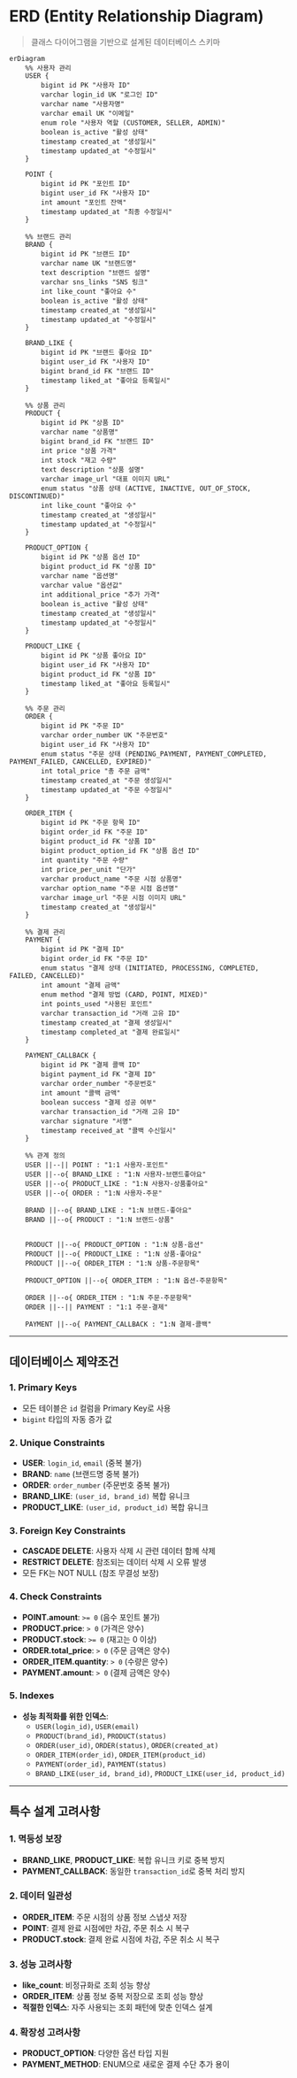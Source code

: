 # ERD (Entity Relationship Diagram)

> 클래스 다이어그램을 기반으로 설계된 데이터베이스 스키마

```mermaid
erDiagram
    %% 사용자 관리
    USER {
        bigint id PK "사용자 ID"
        varchar login_id UK "로그인 ID"
        varchar name "사용자명"
        varchar email UK "이메일"
        enum role "사용자 역할 (CUSTOMER, SELLER, ADMIN)"
        boolean is_active "활성 상태"
        timestamp created_at "생성일시"
        timestamp updated_at "수정일시"
    }
    
    POINT {
        bigint id PK "포인트 ID"
        bigint user_id FK "사용자 ID"
        int amount "포인트 잔액"
        timestamp updated_at "최종 수정일시"
    }
    
    %% 브랜드 관리
    BRAND {
        bigint id PK "브랜드 ID"
        varchar name UK "브랜드명"
        text description "브랜드 설명"
        varchar sns_links "SNS 링크"
        int like_count "좋아요 수"
        boolean is_active "활성 상태"
        timestamp created_at "생성일시"
        timestamp updated_at "수정일시"
    }
    
    BRAND_LIKE {
        bigint id PK "브랜드 좋아요 ID"
        bigint user_id FK "사용자 ID"
        bigint brand_id FK "브랜드 ID"
        timestamp liked_at "좋아요 등록일시"
    }
    
    %% 상품 관리
    PRODUCT {
        bigint id PK "상품 ID"
        varchar name "상품명"
        bigint brand_id FK "브랜드 ID"
        int price "상품 가격"
        int stock "재고 수량"
        text description "상품 설명"
        varchar image_url "대표 이미지 URL"
        enum status "상품 상태 (ACTIVE, INACTIVE, OUT_OF_STOCK, DISCONTINUED)"
        int like_count "좋아요 수"
        timestamp created_at "생성일시"
        timestamp updated_at "수정일시"
    }
    
    PRODUCT_OPTION {
        bigint id PK "상품 옵션 ID"
        bigint product_id FK "상품 ID"
        varchar name "옵션명"
        varchar value "옵션값"
        int additional_price "추가 가격"
        boolean is_active "활성 상태"
        timestamp created_at "생성일시"
        timestamp updated_at "수정일시"
    }
    
    PRODUCT_LIKE {
        bigint id PK "상품 좋아요 ID"
        bigint user_id FK "사용자 ID"
        bigint product_id FK "상품 ID"
        timestamp liked_at "좋아요 등록일시"
    }
    
    %% 주문 관리
    ORDER {
        bigint id PK "주문 ID"
        varchar order_number UK "주문번호"
        bigint user_id FK "사용자 ID"
        enum status "주문 상태 (PENDING_PAYMENT, PAYMENT_COMPLETED, PAYMENT_FAILED, CANCELLED, EXPIRED)"
        int total_price "총 주문 금액"
        timestamp created_at "주문 생성일시"
        timestamp updated_at "주문 수정일시"
    }
    
    ORDER_ITEM {
        bigint id PK "주문 항목 ID"
        bigint order_id FK "주문 ID"
        bigint product_id FK "상품 ID"
        bigint product_option_id FK "상품 옵션 ID"
        int quantity "주문 수량"
        int price_per_unit "단가"
        varchar product_name "주문 시점 상품명"
        varchar option_name "주문 시점 옵션명"
        varchar image_url "주문 시점 이미지 URL"
        timestamp created_at "생성일시"
    }
    
    %% 결제 관리
    PAYMENT {
        bigint id PK "결제 ID"
        bigint order_id FK "주문 ID"
        enum status "결제 상태 (INITIATED, PROCESSING, COMPLETED, FAILED, CANCELLED)"
        int amount "결제 금액"
        enum method "결제 방법 (CARD, POINT, MIXED)"
        int points_used "사용된 포인트"
        varchar transaction_id "거래 고유 ID"
        timestamp created_at "결제 생성일시"
        timestamp completed_at "결제 완료일시"
    }
    
    PAYMENT_CALLBACK {
        bigint id PK "결제 콜백 ID"
        bigint payment_id FK "결제 ID"
        varchar order_number "주문번호"
        int amount "콜백 금액"
        boolean success "결제 성공 여부"
        varchar transaction_id "거래 고유 ID"
        varchar signature "서명"
        timestamp received_at "콜백 수신일시"
    }
    
    %% 관계 정의
    USER ||--|| POINT : "1:1 사용자-포인트"
    USER ||--o{ BRAND_LIKE : "1:N 사용자-브랜드좋아요"
    USER ||--o{ PRODUCT_LIKE : "1:N 사용자-상품좋아요"
    USER ||--o{ ORDER : "1:N 사용자-주문"
    
    BRAND ||--o{ BRAND_LIKE : "1:N 브랜드-좋아요"
    BRAND ||--o{ PRODUCT : "1:N 브랜드-상품"
    
    
    PRODUCT ||--o{ PRODUCT_OPTION : "1:N 상품-옵션"
    PRODUCT ||--o{ PRODUCT_LIKE : "1:N 상품-좋아요"
    PRODUCT ||--o{ ORDER_ITEM : "1:N 상품-주문항목"
    
    PRODUCT_OPTION ||--o{ ORDER_ITEM : "1:N 옵션-주문항목"
    
    ORDER ||--o{ ORDER_ITEM : "1:N 주문-주문항목"
    ORDER ||--|| PAYMENT : "1:1 주문-결제"
    
    PAYMENT ||--o{ PAYMENT_CALLBACK : "1:N 결제-콜백"
```

---

## 데이터베이스 제약조건

### 1. Primary Keys
- 모든 테이블은 `id` 컬럼을 Primary Key로 사용
- `bigint` 타입의 자동 증가 값

### 2. Unique Constraints
- **USER**: `login_id`, `email` (중복 불가)
- **BRAND**: `name` (브랜드명 중복 불가)
- **ORDER**: `order_number` (주문번호 중복 불가)
- **BRAND_LIKE**: `(user_id, brand_id)` 복합 유니크
- **PRODUCT_LIKE**: `(user_id, product_id)` 복합 유니크

### 3. Foreign Key Constraints
- **CASCADE DELETE**: 사용자 삭제 시 관련 데이터 함께 삭제
- **RESTRICT DELETE**: 참조되는 데이터 삭제 시 오류 발생
- 모든 FK는 NOT NULL (참조 무결성 보장)

### 4. Check Constraints
- **POINT.amount**: `>= 0` (음수 포인트 불가)
- **PRODUCT.price**: `> 0` (가격은 양수)
- **PRODUCT.stock**: `>= 0` (재고는 0 이상)
- **ORDER.total_price**: `> 0` (주문 금액은 양수)
- **ORDER_ITEM.quantity**: `> 0` (수량은 양수)
- **PAYMENT.amount**: `> 0` (결제 금액은 양수)

### 5. Indexes
- **성능 최적화를 위한 인덱스**:
  - `USER(login_id)`, `USER(email)`
  - `PRODUCT(brand_id)`, `PRODUCT(status)`
  - `ORDER(user_id)`, `ORDER(status)`, `ORDER(created_at)`
  - `ORDER_ITEM(order_id)`, `ORDER_ITEM(product_id)`
  - `PAYMENT(order_id)`, `PAYMENT(status)`
  - `BRAND_LIKE(user_id, brand_id)`, `PRODUCT_LIKE(user_id, product_id)`

---

## 특수 설계 고려사항

### 1. 멱등성 보장
- **BRAND_LIKE**, **PRODUCT_LIKE**: 복합 유니크 키로 중복 방지
- **PAYMENT_CALLBACK**: 동일한 `transaction_id`로 중복 처리 방지

### 2. 데이터 일관성
- **ORDER_ITEM**: 주문 시점의 상품 정보 스냅샷 저장
- **POINT**: 결제 완료 시점에만 차감, 주문 취소 시 복구
- **PRODUCT.stock**: 결제 완료 시점에 차감, 주문 취소 시 복구

### 3. 성능 고려사항
- **like_count**: 비정규화로 조회 성능 향상
- **ORDER_ITEM**: 상품 정보 중복 저장으로 조회 성능 향상
- **적절한 인덱스**: 자주 사용되는 조회 패턴에 맞춘 인덱스 설계

### 4. 확장성 고려사항
- **PRODUCT_OPTION**: 다양한 옵션 타입 지원
- **PAYMENT_METHOD**: ENUM으로 새로운 결제 수단 추가 용이